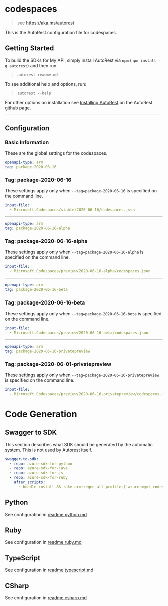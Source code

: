 # codespaces

> see https://aka.ms/autorest

This is the AutoRest configuration file for codespaces.

## Getting Started

To build the SDKs for My API, simply install AutoRest via `npm` (`npm install -g autorest`) and then run:

> `autorest readme.md`

To see additional help and options, run:

> `autorest --help`

For other options on installation see [Installing AutoRest](https://aka.ms/autorest/install) on the AutoRest github page.

---

## Configuration

### Basic Information

These are the global settings for the codespaces.

```yaml
openapi-type: arm
tag: package-2020-06-16
```

### Tag: package-2020-06-16

These settings apply only when `--tag=package-2020-06-16` is specified on the command line.

```yaml $(tag) == 'package-2020-06-16'
input-file:
  - Microsoft.Codespaces/stable/2020-06-16/codespaces.json
```

---
```yaml
openapi-type: arm
tag: package-2020-06-16-alpha
```

### Tag: package-2020-06-16-alpha

These settings apply only when `--tag=package-2020-06-16-alpha` is specified on the command line.

```yaml $(tag) == 'package-2020-06-16-alpha'
input-file:
  - Microsoft.Codespaces/preview/2020-06-16-alpha/codespaces.json
```

---
```yaml
openapi-type: arm
tag: package-2020-06-16-beta
```

### Tag: package-2020-06-16-beta

These settings apply only when `--tag=package-2020-06-16-beta` is specified on the command line.

```yaml $(tag) == 'package-2020-06-16-beta'
input-file:
  - Microsoft.Codespaces/preview/2020-06-16-beta/codespaces.json
```


---
```yaml
openapi-type: arm
tag: package-2020-06-16-privatepreview
```

### Tag: package-2020-06-01-privatepreview

These settings apply only when `--tag=package-2020-06-16-privatepreview` is specified on the command line.

```yaml $(tag) == 'package-2020-06-16-privatepreview'
input-file:
  - Microsoft.Codespaces/preview/2020-06-16-privatepreview/codespaces.json
```

# Code Generation

## Swagger to SDK

This section describes what SDK should be generated by the automatic system.
This is not used by Autorest itself.

```yaml $(swagger-to-sdk)
swagger-to-sdk:
  - repo: azure-sdk-for-python
  - repo: azure-sdk-for-java
  - repo: azure-sdk-for-js
  - repo: azure-sdk-for-ruby
    after_scripts:
      - bundle install && rake arm:regen_all_profiles['azure_mgmt_codespaces']
```

## Python

See configuration in [readme.python.md](./readme.python.md)

## Ruby

See configuration in [readme.ruby.md](./readme.ruby.md)

## TypeScript

See configuration in [readme.typescript.md](./readme.typescript.md)

## CSharp

See configuration in [readme.csharp.md](./readme.csharp.md)
